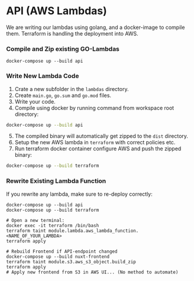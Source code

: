 # API (AWS Lambdas)

We are writing our lambdas using golang, and a docker-image to compile them. Terraform is handling the deployment into AWS.

### Compile and Zip existing GO-Lambdas

```shell
docker-compose up --build api
```

### Write New Lambda Code

1. Crate a new subfolder in the `lambdas` directory.
2. Create `main.go`, `go.sum` and `go.mod` files.
3. Write your code.
4. Compile using docker by running command from workspace root directory:

```sh
docker-compose up --build api
```

5. The compiled binary will automatically get zipped to the `dist` directory.
6. Setup the new AWS lambda in `terraform` with correct policies etc.
7. Run terraform docker container configure AWS and push the zipped binary:

```sh
docker-compose up --build terraform
```

### Rewrite Existing Lambda Function

If you rewrite any lambda, make sure to re-deploy correctly:

```shell
docker-compose up --build api
docker-compose up --build terraform

# Open a new terminal:
docker exec -it terraform /bin/bash
terraform taint module.lambda.aws_lambda_function.<NAME_OF_YOUR_LAMBDA>
terraform apply

# Rebuild Frontend if API-endpoint changed
docker-compose up --build nuxt-frontend
terraform taint module.s3.aws_s3_object.build_zip
terraform apply
# Apply new frontend from S3 in AWS UI... (No method to automate)
```
